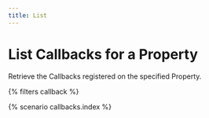 ```yaml
---
title: List
---
```


# List Callbacks for a Property

Retrieve the Callbacks registered on the specified Property.

{% filters callback %}

{% scenario callbacks.index %}
